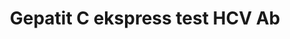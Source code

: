 ﻿---
title: Gepatit C ekspress test HCV Ab
group: Ekspress test
price: 20 000
duration: 30-60 daqiqa
---

